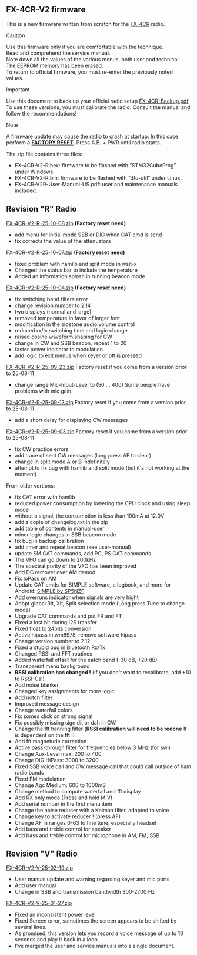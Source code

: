## FX-4CR-V2 firmware
This is a new firmware written from scratch for the [FX-4CR](https://bg2fx.com) radio.<br>

>[!CAUTION]
Use this firmware only if you are comfortable with the technique.<br>
Read and comprehend the service manual.<br>
Note down all the values of the various menus, both user and technical.<br>
The EEPROM memory has been erased.<br>
To return to official firmware, you must re-enter the previously noted values.

>[!IMPORTANT]
Use this document to back up your official radio setup
[FX-4CR-Backup.pdf](https://github.com/user-attachments/files/19410636/FX-4CR-Backup.pdf)
<br>To use these versions, you must calibrate the radio. Consult the manual and follow the recommendations!

>[!NOTE]
A firmware update may cause the radio to crash at startup.
In this case perform a <ins><b>FACTORY RESET</b></ins>. Press A.B. + PWR until radio starts.

The zip file contains three files:
- FX-4CR-V2-R.hex: firmware to be flashed with ”STM32CubeProg” under Windows.
- FX-4CR-V2-R.bin: firmware to be flashed with “dfu-util” under Linux.
- FX-4CR-V2R-User-Manual-US.pdf: user and maintenance manuals included.

## Revision "R" Radio
[FX-4CR-V2-R-25-10-08.zip](https://github.com/user-attachments/files/22763898/FX-4CR-V2-R-25-10-08.zip) **(Factory reset need)**
- add menu for initial mode SSB or DIG when CAT cmd is send
- fix corrects the value of the attenuators

[FX-4CR-V2-R-25-10-07.zip](https://github.com/user-attachments/files/22737827/FX-4CR-V2-R-25-10-07.zip) **(Factory reset need)**
- fixed problem with hamlib and split mode in wsjt-x
- Changed the status bar to include the temperature
- Added an information splash in running beacon mode

[FX-4CR-V2-R-25-10-04.zip](https://github.com/user-attachments/files/22696031/FX-4CR-V2-R-25-10-04.zip) **(Factory reset need)**
- fix switching band filters error
- change revision number to 2.14
- two displays (normal and large)
- removed temperature in favor of larger font
- modification in the sidetone audio volume control
- reduced rx/tx switching time and logic change
- raised cosine waveform shaping for CW
- change in CW and SSB beacon, repeat 1 to 20
- faster power indicator to modulation
- add logic to exit menus when keyer or ptt is pressed

[FX-4CR-V2-R-25-09-23.zip](https://github.com/user-attachments/files/22500009/FX-4CR-V2-R-25-09-23.zip) Factory reset if you come from a version prior to 25-08-11
- change range Mic-Input-Level to (50 ... 400) Some people have problems with mic gain.

[FX-4CR-V2-R-25-09-13.zip](https://github.com/user-attachments/files/22311808/FX-4CR-V2-R-25-09-13.zip) Factory reset if you come from a version prior to 25-08-11
- add a short delay for displaying CW messages

[FX-4CR-V2-R-25-09-03.zip](https://github.com/user-attachments/files/22123386/FX-4CR-V2-R-25-09-03.zip) Factory reset if you come from a version prior to 25-08-11
- fix CW practice errors
- add trace of sent CW messages (long press AF to clear)
- change in split mode A or B indefinitely
- attempt to fix bug with hamlib and split mode (but it's not working at the moment)

From older vertions:
- fix CAT error with hamlib
- reduced power consumption by lowering the CPU clock and using sleep mode
- without a signal, the consumption is less than 190mA at 12.0V
- add a copie of changelog.txt in the zip
- add table of contents in manual-user
- minor logic changes in SSB beacon mode
- fix bug in backup calibration
- add timer and repeat beacon (see user-manual)
- update SM CAT commands, add PC, PS CAT commands
- The VFO can go down to 200kHz
- The spectral purity of the VFO has been improved
- Add DC remover over AM demod
- Fix loPass on AM
- Update CAT cmds for SIMPLE software, a logbook, and more for Android: [SIMPLE by SP5NZF](https://sites.google.com/view/9h48sqc6ygs8c3kx9pg2/home)
- Add overruns indicator when signals are very hight
- Adopt global Rit, Xit, Split selection mode (Long press Tune to change mode)
- Upgrade CAT commands and put FR and FT
- Fixed a lost bit during I2S transfer
- Fixed float to 24bits conversion
- Active hipass in wm8978, remove software hipass
- Change version number to 2.12
- Fixed a stupid bug in Bluetooth Rx/Tx
- Changed RSSI and FFT routines
- Added waterfall offset for the eatch band (-30 dB, +20 dB)
- Transparent menu background
- <b>RSSI calibration has changed !</b> (If you don't want to recalibrate, add +10 to RSSI-Cal)
- Add noise blanker
- Changed key assignments for more logic
- Add notch filter
- Improved message design
- Change waterfall colors
- Fix somes click on strong signal
- Fix possibly missing sign dit or dah in CW
- Change the fft hanning filter (<b>RSSI calibration will need to be redone</b> It is dependent on the fft !)
- Add fft magnetude correction
- Active pass-through filter for frequencies below 3 MHz (for swl)
- Change Aux-Level max: 200 to 400
- Change DIG HiPass: 3000 to 3200
- Fixed SSB voice call and CW message call that could call outside of ham radio bands
- Fixed FM modulation
- Change Agc Medium: 600 to 1000mS
- Change method to compute waterfall and fft display
- Add RX only mode (Press and hold M.V)
- Add serial number in the first menu item
- Change the noise reducer with a Kalman filter, adapted to voice
- Change key to activate reducer ! (press AF)
- Change AF in ranges 0-63 to fine tune, especially headset
- Add bass and treble control for speaker
- Add bass and treble control for microphone in AM, FM, SSB


## Revision "V" Radio
[FX-4CR-V2-V-25-02-19.zip](https://github.com/user-attachments/files/19410620/FX-4CR-V2-V-25-02-19.zip)
+ User manual update and warning regarding keyer and mic ports
+ Add user manual
+ Change in SSB and transmission bandwidth 300-2700 Hz

[FX-4CR-V2-V-25-01-27.zip](https://github.com/user-attachments/files/19410621/FX-4CR-V2-V-25-01-27.zip)
- Fixed an inconsistent power level
- Fixed Screen error, sometimes the screen appears to be shifted by several lines.
- As promised, this version lets you record a voice message of up to 10 seconds and play it back in a loop.
- I've merged the user and service manuals into a single document.
